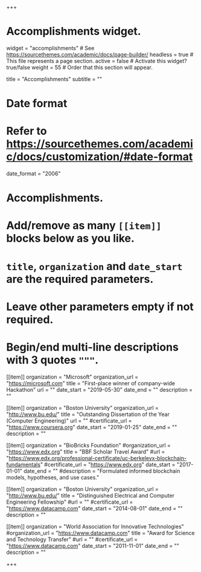 +++
# Accomplishments widget.
widget = "accomplishments"  # See https://sourcethemes.com/academic/docs/page-builder/
headless = true  # This file represents a page section.
active = false  # Activate this widget? true/false
weight = 55  # Order that this section will appear.

title = "Accomplishments"
subtitle = ""

# Date format
#   Refer to https://sourcethemes.com/academic/docs/customization/#date-format
date_format = "2006"

# Accomplishments.
#   Add/remove as many `[[item]]` blocks below as you like.
#   `title`, `organization` and `date_start` are the required parameters.
#   Leave other parameters empty if not required.
#   Begin/end multi-line descriptions with 3 quotes `"""`.

[[item]]
  organization = "Microsoft"
  organization_url = "https://microsoft.com"
  title = "First-place winner of company-wide Hackathon"
  url = ""
  date_start = "2019-05-30"
  date_end = ""
  description = ""

[[item]]
  organization = "Boston University"
  organization_url = "http://www.bu.edu/"
  title = "Outstanding Dissertation of the Year (Computer Engineering)"
  url = ""
  #certificate_url = "https://www.coursera.org"
  date_start = "2019-01-25"
  date_end = ""
  description = ""

[[item]]
  organization = "BioBricks Foundation"
  #organization_url = "https://www.edx.org"
  title = "BBF Scholar Travel Award"
  #url = "https://www.edx.org/professional-certificate/uc-berkeleyx-blockchain-fundamentals"
  #certificate_url = "https://www.edx.org"
  date_start = "2017-01-01"
  date_end = ""
  #description = "Formulated informed blockchain models, hypotheses, and use cases."
  
[[item]]
  organization = "Boston University"
  organization_url = "http://www.bu.edu/"
  title = "Distinguished Electrical and Computer Engineering Fellowship"
  #url = ""
  #certificate_url = "https://www.datacamp.com"
  date_start = "2014-08-01"
  date_end = ""
  description = ""

[[item]]
  organization = "World Association for Innovative Technologies"
  #organization_url = "https://www.datacamp.com"
  title = "Award for Science and Technology Transfer"
  #url = ""
  #certificate_url = "https://www.datacamp.com"
  date_start = "2011-11-01"
  date_end = ""
  description = ""

+++
